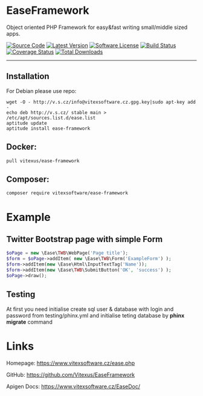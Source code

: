 EaseFramework
=============

Object oriented PHP Framework for easy&fast writing small/middle sized apps.

[![Source Code](http://img.shields.io/badge/source-Vitexus/EaseFramework-blue.svg?style=flat-square)](https://github.com/Vitexus/EaseFramework)
[![Latest Version](https://img.shields.io/github/release/Vitexus/EaseFramework.svg?style=flat-square)](https://github.com/Vitexus/EaseFramework/releases)
[![Software License](https://img.shields.io/badge/license-GPL-brightgreen.svg?style=flat-square)](https://github.com/Vitexus/EaseFramework/blob/master/LICENSE)
[![Build Status](https://img.shields.io/travis/Vitexus/EaseFramework/master.svg?style=flat-square)](https://travis-ci.org/Vitexus/EaseFramework)
[![Coverage Status](https://img.shields.io/coveralls/Vitexus/EaseFramework/master.svg?style=flat-square)](https://coveralls.io/r/Vitexus/EaseFramework?branch=master)
[![Total Downloads](https://img.shields.io/packagist/dt/vitexsoftware/ease-framework.svg?style=flat-square)](https://packagist.org/packages/vitexsoftware/ease-framework)

---


Installation
------------

For Debian please use repo:

    wget -O - http://v.s.cz/info@vitexsoftware.cz.gpg.key|sudo apt-key add -
    echo deb http://v.s.cz/ stable main > /etc/apt/sources.list.d/ease.list
    aptitude update
    aptitude install ease-framework


Docker:
-------

    pull vitexus/ease-framework

Composer:
---------
    composer require vitexsoftware/ease-framework
    


Example
=======

Twitter Bootstrap page with simple Form
----------------------

```php
$oPage = new \Ease\TWB\WebPage('Page title');
$form = $oPage->addItem( new \Ease\TWB\Form('ExampleForm') );
$form->addItem(new \Ease\Html\InputTextTag('Name'));
$form->addItem(new \Ease\TWB\SubmitButton('OK', 'success') );
$oPage->draw();
```

Testing
-------

At first you need initialise create sql user & database with login and password 
from testing/phinx.yml and initialise teting database by **phinx migrate** 
command

Links
=====

Homepage: https://www.vitexsoftware.cz/ease.php

GitHub: https://github.com/Vitexus/EaseFramework

Apigen Docs: https://www.vitexsoftware.cz/EaseDoc/

